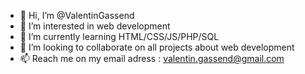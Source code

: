 - 👋 Hi, I’m @ValentinGassend
- 👀 I’m interested in web development
- 🌱 I’m currently learning HTML/CSS/JS/PHP/SQL
- 💞️ I’m looking to collaborate on all projects about web development
- 📫 Reach me on my email adress : valentin.gassend@gmail.com
